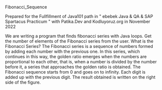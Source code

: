 Fibonacci_Sequence

Prepared for the Fullfillment of Java101 path in " ebebek Java & QA & SAP Spartacus Practicum " with Patika.Dev and Kodluyoruz.org in November 2022

We are writing a program that finds fibonacci series with Java loops. Get the number of elements of the Fibonacci series from the user.
What is the Fibonacci Series?
The Fibonacci series is a sequence of numbers formed by adding each number with the previous one. In this series, which continues in this way, the golden ratio emerges when the numbers are proportional to each other, that is, when a number is divided by the number before it, a series that approaches the golden ratio is obtained. The Fibonacci sequence starts from 0 and goes on to infinity. Each digit is added up with the previous digit. The result obtained is written on the right side of the figure.
